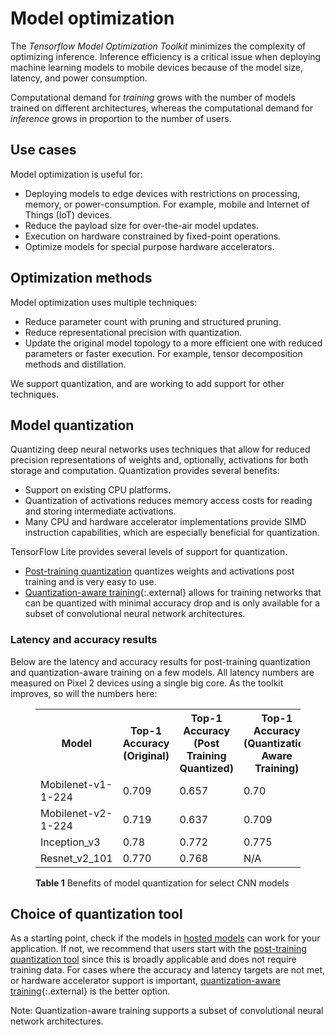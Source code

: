 # Model optimization

The *Tensorflow Model Optimization Toolkit* minimizes the complexity
of optimizing inference. Inference efficiency
is a critical issue when deploying machine learning
models to mobile devices because of the model size, latency, and power consumption.

Computational demand for *training*
grows with the number of models trained on different architectures, whereas the
computational demand for *inference* grows in proportion to the number of
users.

## Use cases

Model optimization is useful for:

* Deploying models to edge devices with restrictions on processing, memory, or power-consumption.
  For example, mobile and Internet of Things (IoT) devices.
* Reduce the payload size for over-the-air model updates.
* Execution on hardware constrained by fixed-point operations.
* Optimize models for special purpose hardware accelerators.


## Optimization methods

Model optimization uses multiple techniques:

* Reduce parameter count with pruning and structured pruning.
* Reduce representational precision with quantization.
* Update the original model topology to a more efficient one with reduced parameters or faster execution. For example, tensor decomposition methods and distillation.

We support quantization, and are working to add support for other techniques.

## Model quantization

Quantizing deep neural networks uses techniques that allow for reduced precision
representations of weights and, optionally, activations for both storage and
computation. Quantization provides several benefits:

* Support on existing CPU platforms.
* Quantization of activations reduces memory access costs for reading and storing intermediate activations.
* Many CPU and hardware accelerator implementations provide SIMD instruction capabilities, which are especially beneficial for quantization.

TensorFlow Lite provides several levels of support for quantization.

* [Post-training quantization](post_training_quantization.md) quantizes weights and activations post training and is very easy to use.
* [Quantization-aware training](https://github.com/tensorflow/tensorflow/tree/r1.13/tensorflow/contrib/quantize){:.external} allows for training networks that can be quantized with minimal accuracy drop and is only available for a subset of convolutional neural network architectures.

### Latency and accuracy results

Below are the latency and accuracy results for post-training quantization and
quantization-aware training on a few models. All latency numbers are measured on
Pixel&nbsp;2 devices using a single big core. As the toolkit improves, so will the numbers here:

<figure>
  <table>
    <tr>
      <th>Model</th>
      <th>Top-1 Accuracy (Original) </th>
      <th>Top-1 Accuracy (Post Training Quantized) </th>
      <th>Top-1 Accuracy (Quantization Aware Training) </th>
      <th>Latency (Original) (ms) </th>
      <th>Latency (Post Training Quantized) (ms) </th>
      <th>Latency (Quantization Aware Training) (ms) </th>
      <th> Size (Original) (MB)</th>
      <th> Size (Optimized) (MB)</th>
    </tr> <tr><td>Mobilenet-v1-1-224</td><td>0.709</td><td>0.657</td><td>0.70</td>
      <td>180</td><td>145</td><td>80.2</td><td>16.9</td><td>4.3</td></tr>
    <tr><td>Mobilenet-v2-1-224</td><td>0.719</td><td>0.637</td><td>0.709</td>
      <td>117</td><td>121</td><td>80.3</td><td>14</td><td>3.6</td></tr>
   <tr><td>Inception_v3</td><td>0.78</td><td>0.772</td><td>0.775</td>
      <td>1585</td><td>1187</td><td>637</td><td>95.7</td><td>23.9</td></tr>
   <tr><td>Resnet_v2_101</td><td>0.770</td><td>0.768</td><td>N/A</td>
      <td>3973</td><td>2868</td><td>N/A</td><td>178.3</td><td>44.9</td></tr>
 </table>
  <figcaption>
    <b>Table 1</b> Benefits of model quantization for select CNN models
  </figcaption>
</figure>

## Choice of quantization tool

As a starting point, check if the models in [hosted models](../guide/hosted_models.md) can work for
your application. If not, we recommend that users start with the [post-training quantization tool](post_training_quantization.md)
since this is broadly applicable and does not require training data. For cases where the accuracy
and latency targets are not met, or hardware accelerator support is important, [quantization-aware
training](https://github.com/tensorflow/tensorflow/tree/r1.13/tensorflow/contrib/quantize){:.external} is the better option.

Note: Quantization-aware training supports a subset of convolutional neural network architectures.
